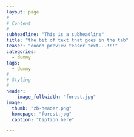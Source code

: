 ```yaml
---
layout: page
#
# Content
#
subheadline: "This is a subheadline"
title: "the bit of text that goes in the tab"
teaser: "ooooh preview teaser text...!!!"
categories:
  - dummy
tags:
  - dummy
#
# Styling
#
header:
    image_fullwidth: "forest.jpg"
image:
  thumb: "zb-header.png"
  homepage: "forest.jpg"
  caption: "Caption here"

---
```



 [1]: #
 [2]: #
 [3]: #
 [4]: #
 [5]: #
 [6]: #
 [7]: #
 [8]: #
 [9]: #
 [10]: #



